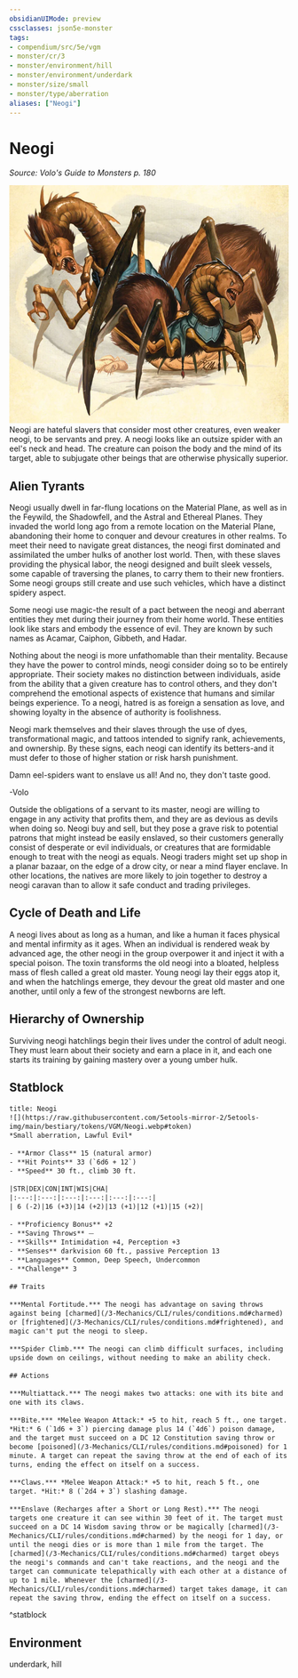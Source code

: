 ```yaml
---
obsidianUIMode: preview
cssclasses: json5e-monster
tags:
- compendium/src/5e/vgm
- monster/cr/3
- monster/environment/hill
- monster/environment/underdark
- monster/size/small
- monster/type/aberration
aliases: ["Neogi"]
---
```

# Neogi
*Source: Volo's Guide to Monsters p. 180*  

![](https://raw.githubusercontent.com/5etools-mirror-2/5etools-img/main/bestiary/VGM/Neogi.webp#right)  
Neogi are hateful slavers that consider most other creatures, even weaker neogi, to be servants and prey. A neogi looks like an outsize spider with an eel's neck and head. The creature can poison the body and the mind of its target, able to subjugate other beings that are otherwise physically superior.

## Alien Tyrants

Neogi usually dwell in far-flung locations on the Material Plane, as well as in the Feywild, the Shadowfell, and the Astral and Ethereal Planes. They invaded the world long ago from a remote location on the Material Plane, abandoning their home to conquer and devour creatures in other realms. To meet their need to navigate great distances, the neogi first dominated and assimilated the umber hulks of another lost world. Then, with these slaves providing the physical labor, the neogi designed and built sleek vessels, some capable of traversing the planes, to carry them to their new frontiers. Some neogi groups still create and use such vehicles, which have a distinct spidery aspect.

Some neogi use magic-the result of a pact between the neogi and aberrant entities they met during their journey from their home world. These entities look like stars and embody the essence of evil. They are known by such names as Acamar, Caiphon, Gibbeth, and Hadar.

Nothing about the neogi is more unfathomable than their mentality. Because they have the power to control minds, neogi consider doing so to be entirely appropriate. Their society makes no distinction between individuals, aside from the ability that a given creature has to control others, and they don't comprehend the emotional aspects of existence that humans and similar beings experience. To a neogi, hatred is as foreign a sensation as love, and showing loyalty in the absence of authority is foolishness.

Neogi mark themselves and their slaves through the use of dyes, transformational magic, and tattoos intended to signify rank, achievements, and ownership. By these signs, each neogi can identify its betters-and it must defer to those of higher station or risk harsh punishment.

Damn eel-spiders want to enslave us all! And no, they don't taste good.

-Volo

Outside the obligations of a servant to its master, neogi are willing to engage in any activity that profits them, and they are as devious as devils when doing so. Neogi buy and sell, but they pose a grave risk to potential patrons that might instead be easily enslaved, so their customers generally consist of desperate or evil individuals, or creatures that are formidable enough to treat with the neogi as equals. Neogi traders might set up shop in a planar bazaar, on the edge of a drow city, or near a mind flayer enclave. In other locations, the natives are more likely to join together to destroy a neogi caravan than to allow it safe conduct and trading privileges.

## Cycle of Death and Life

A neogi lives about as long as a human, and like a human it faces physical and mental infirmity as it ages. When an individual is rendered weak by advanced age, the other neogi in the group overpower it and inject it with a special poison. The toxin transforms the old neogi into a bloated, helpless mass of flesh called a great old master. Young neogi lay their eggs atop it, and when the hatchlings emerge, they devour the great old master and one another, until only a few of the strongest newborns are left.

## Hierarchy of Ownership

Surviving neogi hatchlings begin their lives under the control of adult neogi. They must learn about their society and earn a place in it, and each one starts its training by gaining mastery over a young umber hulk.


## Statblock

```ad-statblock
title: Neogi
![](https://raw.githubusercontent.com/5etools-mirror-2/5etools-img/main/bestiary/tokens/VGM/Neogi.webp#token)
*Small aberration, Lawful Evil*

- **Armor Class** 15 (natural armor)
- **Hit Points** 33 (`6d6 + 12`) 
- **Speed** 30 ft., climb 30 ft.

|STR|DEX|CON|INT|WIS|CHA|
|:---:|:---:|:---:|:---:|:---:|:---:|
| 6 (-2)|16 (+3)|14 (+2)|13 (+1)|12 (+1)|15 (+2)|

- **Proficiency Bonus** +2
- **Saving Throws** ⏤
- **Skills** Intimidation +4, Perception +3
- **Senses** darkvision 60 ft., passive Perception 13
- **Languages** Common, Deep Speech, Undercommon
- **Challenge** 3

## Traits

***Mental Fortitude.*** The neogi has advantage on saving throws against being [charmed](/3-Mechanics/CLI/rules/conditions.md#charmed) or [frightened](/3-Mechanics/CLI/rules/conditions.md#frightened), and magic can't put the neogi to sleep.

***Spider Climb.*** The neogi can climb difficult surfaces, including upside down on ceilings, without needing to make an ability check.

## Actions

***Multiattack.*** The neogi makes two attacks: one with its bite and one with its claws.

***Bite.*** *Melee Weapon Attack:* +5 to hit, reach 5 ft., one target. *Hit:* 6 (`1d6 + 3`) piercing damage plus 14 (`4d6`) poison damage, and the target must succeed on a DC 12 Constitution saving throw or become [poisoned](/3-Mechanics/CLI/rules/conditions.md#poisoned) for 1 minute. A target can repeat the saving throw at the end of each of its turns, ending the effect on itself on a success.

***Claws.*** *Melee Weapon Attack:* +5 to hit, reach 5 ft., one target. *Hit:* 8 (`2d4 + 3`) slashing damage.

***Enslave (Recharges after a Short or Long Rest).*** The neogi targets one creature it can see within 30 feet of it. The target must succeed on a DC 14 Wisdom saving throw or be magically [charmed](/3-Mechanics/CLI/rules/conditions.md#charmed) by the neogi for 1 day, or until the neogi dies or is more than 1 mile from the target. The [charmed](/3-Mechanics/CLI/rules/conditions.md#charmed) target obeys the neogi's commands and can't take reactions, and the neogi and the target can communicate telepathically with each other at a distance of up to 1 mile. Whenever the [charmed](/3-Mechanics/CLI/rules/conditions.md#charmed) target takes damage, it can repeat the saving throw, ending the effect on itself on a success.
```
^statblock

## Environment

underdark, hill